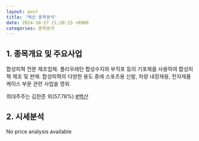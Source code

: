 ```yaml
---
layout: post
title: '백산 종목분석'
date: 2024-10-27 21:20:23 +0900
categories: 종목분석
---
```


## 1. 종목개요 및 주요사업

합성피혁 전문 제조업체. 폴리우레탄 합성수지와 부직포 등의 기포제를 사용하여 합성피혁 제조 및 판매. 합성피혁의 다양한 용도 중에 스포츠용 신발, 차량 내장재용, 전자제품 케이스 부문 관련 사업을 영위. 

최대주주는 김한준 외(57.78%)
[#백산](#)

## 2. 시세분석

No price analysis available
